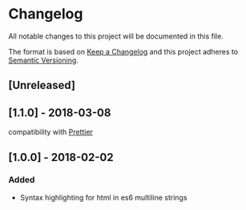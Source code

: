# Changelog

All notable changes to this project will be documented in this file.

The format is based on [Keep a Changelog](http://keepachangelog.com/en/1.0.0/) and this project adheres to [Semantic Versioning](http://semver.org/spec/v2.0.0.html).

## [Unreleased]

## [1.1.0] - 2018-03-08

compatibility with [Prettier](https://marketplace.visualstudio.com/items?itemName=esbenp.prettier-vscode)

## [1.0.0] - 2018-02-02

### Added

* Syntax highlighting for html in es6 multiline strings
